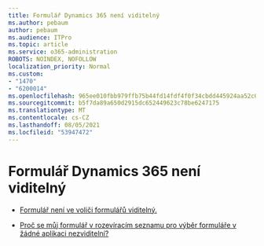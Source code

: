 ```yaml
---
title: Formulář Dynamics 365 není viditelný
ms.author: pebaum
author: pebaum
ms.audience: ITPro
ms.topic: article
ms.service: o365-administration
ROBOTS: NOINDEX, NOFOLLOW
localization_priority: Normal
ms.custom:
- "1470"
- "6200014"
ms.openlocfilehash: 965ee010fbb979ffb75b44fd14fdf4f0f34cbdd445924aa52c0937b5b1f5cc8e
ms.sourcegitcommit: b5f7da89a650d2915dc652449623c78be6247175
ms.translationtype: MT
ms.contentlocale: cs-CZ
ms.lasthandoff: 08/05/2021
ms.locfileid: "53947472"
---
```

# <a name="dynamics-365-form-not-visible"></a>Formulář Dynamics 365 není viditelný

* [Formulář není ve voliči formulářů viditelný.](https://docs.microsoft.com/dynamics365/customer-engagement/customize/control-access-forms)

* [Proč se můj formulář v rozevíracím seznamu pro výběr formuláře v žádné aplikaci nezviditelní?](https://docs.microsoft.com/powerapps/maker/model-driven-apps/create-design-forms?branch=master#why-is-my-form-not-visible-in-the-form-selector-drop-down-in-my-app)
